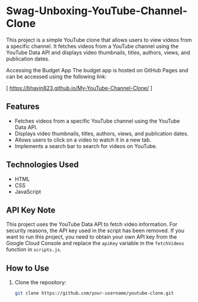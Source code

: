 # Swag-Unboxing-YouTube-Channel-Clone

This project is a simple YouTube clone that allows users to view videos from a specific channel. It fetches videos from a YouTube channel using the YouTube Data API and displays video thumbnails, titles, authors, views, and publication dates.

Accessing the Budget App
The budget app is hosted on GitHub Pages and can be accessed using the following link:

[ https://bhavin823.github.io/My-YouTube-Channel-Clone/ ]

## Features

- Fetches videos from a specific YouTube channel using the YouTube Data API.
- Displays video thumbnails, titles, authors, views, and publication dates.
- Allows users to click on a video to watch it in a new tab.
- Implements a search bar to search for videos on YouTube.

## Technologies Used

- HTML
- CSS
- JavaScript

## API Key Note

This project uses the YouTube Data API to fetch video information. For security reasons, the API key used in the script has been removed. If you want to run this project, you need to obtain your own API key from the Google Cloud Console and replace the `apiKey` variable in the `fetchVideos` function in `scripts.js`.

## How to Use

1. Clone the repository:
   ```bash
   git clone https://github.com/your-username/youtube-clone.git

